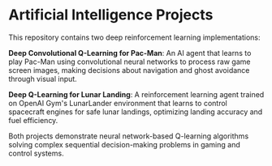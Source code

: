 # Artificial Intelligence Projects

This repository contains two deep reinforcement learning implementations:

**Deep Convolutional Q-Learning for Pac-Man**: An AI agent that learns to play Pac-Man using convolutional neural networks to process raw game screen images, making decisions about navigation and ghost avoidance through visual input.

**Deep Q-Learning for Lunar Landing**: A reinforcement learning agent trained on OpenAI Gym's LunarLander environment that learns to control spacecraft engines for safe lunar landings, optimizing landing accuracy and fuel efficiency.

Both projects demonstrate neural network-based Q-learning algorithms solving complex sequential decision-making problems in gaming and control systems.
